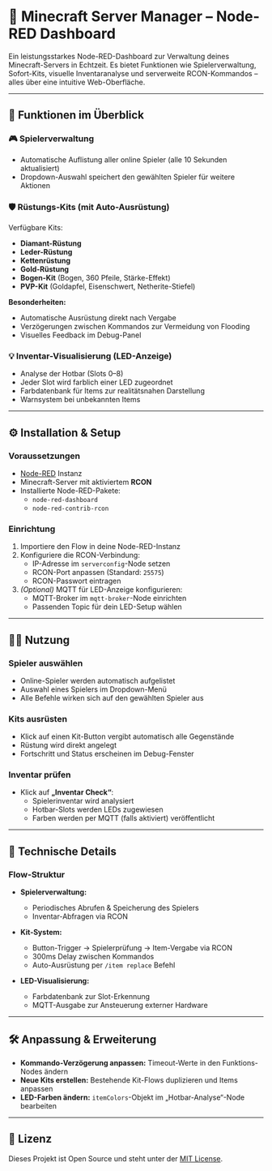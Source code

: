 # 🧱 Minecraft Server Manager – Node-RED Dashboard

Ein leistungsstarkes Node-RED-Dashboard zur Verwaltung deines Minecraft-Servers in Echtzeit. Es bietet Funktionen wie Spielerverwaltung, Sofort-Kits, visuelle Inventaranalyse und serverweite RCON-Kommandos – alles über eine intuitive Web-Oberfläche.

---

## 🚀 Funktionen im Überblick

### 🎮 Spielerverwaltung
- Automatische Auflistung aller online Spieler (alle 10 Sekunden aktualisiert)
- Dropdown-Auswahl speichert den gewählten Spieler für weitere Aktionen


### 🛡️ Rüstungs-Kits (mit Auto-Ausrüstung)
Verfügbare Kits:
- **Diamant-Rüstung**
- **Leder-Rüstung**
- **Kettenrüstung**
- **Gold-Rüstung**
- **Bogen-Kit** (Bogen, 360 Pfeile, Stärke-Effekt)
- **PVP-Kit** (Goldapfel, Eisenschwert, Netherite-Stiefel)

**Besonderheiten:**
- Automatische Ausrüstung direkt nach Vergabe
- Verzögerungen zwischen Kommandos zur Vermeidung von Flooding
- Visuelles Feedback im Debug-Panel

### 💡 Inventar-Visualisierung (LED-Anzeige)
- Analyse der Hotbar (Slots 0–8)
- Jeder Slot wird farblich einer LED zugeordnet
- Farbdatenbank für Items zur realitätsnahen Darstellung
- Warnsystem bei unbekannten Items

---

## ⚙️ Installation & Setup

### Voraussetzungen
- [Node-RED](https://nodered.org/) Instanz
- Minecraft-Server mit aktiviertem **RCON**
- Installierte Node-RED-Pakete:
  - `node-red-dashboard`
  - `node-red-contrib-rcon`

### Einrichtung
1. Importiere den Flow in deine Node-RED-Instanz
2. Konfiguriere die RCON-Verbindung:
   - IP-Adresse im `serverconfig`-Node setzen
   - RCON-Port anpassen (Standard: `25575`)
   - RCON-Passwort eintragen
3. *(Optional)* MQTT für LED-Anzeige konfigurieren:
   - MQTT-Broker im `mqtt-broker`-Node einrichten
   - Passenden Topic für dein LED-Setup wählen

---

## 🧑‍💻 Nutzung

### Spieler auswählen
- Online-Spieler werden automatisch aufgelistet
- Auswahl eines Spielers im Dropdown-Menü
- Alle Befehle wirken sich auf den gewählten Spieler aus

### Kits ausrüsten
- Klick auf einen Kit-Button vergibt automatisch alle Gegenstände
- Rüstung wird direkt angelegt
- Fortschritt und Status erscheinen im Debug-Fenster

### Inventar prüfen
- Klick auf **„Inventar Check“**:
  - Spielerinventar wird analysiert
  - Hotbar-Slots werden LEDs zugewiesen
  - Farben werden per MQTT (falls aktiviert) veröffentlicht

---

## 🧠 Technische Details

### Flow-Struktur

- **Spielerverwaltung:**
  - Periodisches Abrufen & Speicherung des Spielers
  - Inventar-Abfragen via RCON

- **Kit-System:**
  - Button-Trigger → Spielerprüfung → Item-Vergabe via RCON
  - 300ms Delay zwischen Kommandos
  - Auto-Ausrüstung per `/item replace` Befehl

- **LED-Visualisierung:**
  - Farbdatenbank zur Slot-Erkennung
  - MQTT-Ausgabe zur Ansteuerung externer Hardware

---

## 🛠️ Anpassung & Erweiterung

- **Kommando-Verzögerung anpassen:** Timeout-Werte in den Funktions-Nodes ändern
- **Neue Kits erstellen:** Bestehende Kit-Flows duplizieren und Items anpassen
- **LED-Farben ändern:** `itemColors`-Objekt im „Hotbar-Analyse“-Node bearbeiten

---



## 📄 Lizenz

Dieses Projekt ist Open Source und steht unter der [MIT License](https://opensource.org/licenses/MIT).













